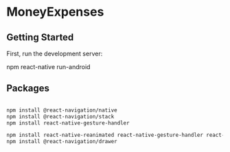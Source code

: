 # MoneyExpenses


## Getting Started

First, run the development server:

npm react-native run-android

## Packages
```bash

npm install @react-navigation/native
npm install @react-navigation/stack
npm install react-native-gesture-handler

npm install react-native-reanimated react-native-gesture-handler react-native-screens react-native-safe-area-context
npm install @react-navigation/drawer